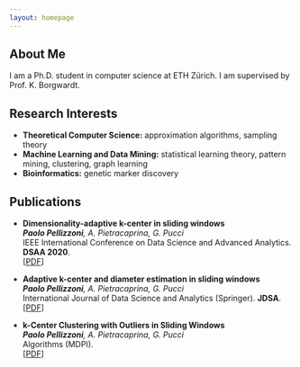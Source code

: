 ```yaml
---
layout: homepage
---
```


## About Me

I am a Ph.D. student in computer science at ETH Zürich. I am supervised by Prof. K. Borgwardt.

## Research Interests

- **Theoretical Computer Science:** approximation algorithms, sampling theory
- **Machine Learning and Data Mining:** statistical learning theory, pattern mining, clustering, graph learning
- **Bioinformatics:** genetic marker discovery


## Publications

- **Dimensionality-adaptive k-center in sliding windows** <br>
  _**Paolo Pellizzoni**, A. Pietracaprina, G. Pucci_ <br>
  IEEE International Conference on Data Science and Advanced Analytics. **DSAA 2020**. <br>
  [[PDF](https://ieeexplore.ieee.org/abstract/document/9260003)]
  
 - **Adaptive k-center and diameter estimation in sliding windows** <br>
  _**Paolo Pellizzoni**, A. Pietracaprina, G. Pucci_ <br>
  International Journal of Data Science and Analytics (Springer). **JDSA**. <br>
  [[PDF](https://link.springer.com/article/10.1007/s41060-022-00318-z)]
  
- **k-Center Clustering with Outliers in Sliding Windows** <br>
  _**Paolo Pellizzoni**, A. Pietracaprina, G. Pucci_ <br>
  Algorithms (MDPI). <br>
  [[PDF](https://www.mdpi.com/1999-4893/15/2/52)]
